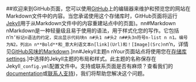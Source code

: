 ##欢迎来到GitHub页面，您可以使用[GitHub](https://github.com/zxcvbnm3213380256zxcvbnmasdfghjkl/zxcvbnm3213380256zxcvbnmasdfghjkl.github.io/edit/master/index.md)上的编辑器来维护和预览您的网站在Markdown文件中的内容。当您承诺使用这个存储库时，GitHub页面将运行[Jekyll](https://jekyllrb.com/)用于从Markdown文件中的内容重建站点中的页面)。nn#Markdown nMarkdown是一种轻量级且易于使用的语法，用于样式化您的写作。它包括n‘n`’标记n语法的约定，突出显示代码块n n#头1 n#头2 n##头3n符号n-list n n1。编号为N2。列出n n**Bold**和_意大利语文本n[link](Url)和！[Image](Src)n`n‘n，详情见[GitHub风味的Markdown](https://guides.github.com/features/mastering-markdown/).]nn#Jekyll主题n nYour页面站点将使用您在[存储库settings](https://github.com/zxcvbnm3213380256zxcvbnmasdfghjkl/zxcvbnm3213380256zxcvbnmasdfghjkl.github.io/settings).]中选择的Jekyll主题的布局和样式。此主题的名称保存在Jekyll`_config.yml`配置文件中。支持或联系页面是否有麻烦？查看我们的[documentation](https://help.github.com/categories/github-pages-basics/)或[联系人支持](https://github.com/contact))，我们将帮助您解决这个问题。
